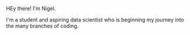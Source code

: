 HEy there! I'm Nigel.

I'm a student and aspiring data scientist who is beginning my journey into the many branches of coding.
